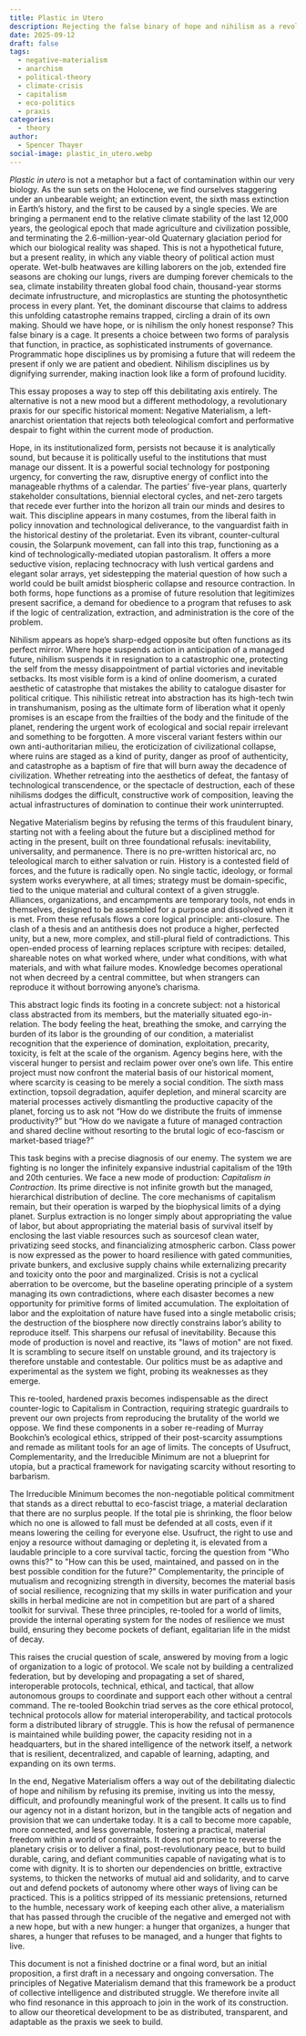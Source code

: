 ```yaml
---
title: Plastic in Utero
description: Rejecting the false binary of hope and nihilism as a revolutionary praxis for an age of ecological collapse
date: 2025-09-12
draft: false
tags:
  - negative-materialism
  - anarchism
  - political-theory
  - climate-crisis
  - capitalism
  - eco-politics
  - praxis
categories:
  - theory
author:
  - Spencer Thayer
social-image: plastic_in_utero.webp
---
```

_Plastic in utero_ is not a metaphor but a fact of contamination within our very biology. As the sun sets on the Holocene, we find ourselves staggering under an unbearable weight; an extinction event, the sixth mass extinction in Earth’s history, and the first to be caused by a single species. We are bringing a permanent end to the relative climate stability of the last 12,000 years, the geological epoch that made agriculture and civilization possible, and terminating the 2.6-million-year-old Quaternary glaciation period for which our biological reality was shaped. This is not a hypothetical future, but a present reality, in which any viable theory of political action must operate. Wet-bulb heatwaves are killing laborers on the job, extended fire seasons are choking our lungs, rivers are dumping forever chemicals to the sea, climate instability threaten global food chain, thousand-year storms decimate infrustructure, and microplastics are stunting the photosynthetic process in every plant. Yet, the dominant discourse that claims to address this unfolding catastrophe remains trapped, circling a drain of its own making. Should we have hope, or is nihilism the only honest response? This false binary is a cage. It presents a choice between two forms of paralysis that function, in practice, as sophisticated instruments of governance. Programmatic hope disciplines us by promising a future that will redeem the present if only we are patient and obedient. Nihilism disciplines us by dignifying surrender, making inaction look like a form of profound lucidity.

This essay proposes a way to step off this debilitating axis entirely. The alternative is not a new mood but a different methodology, a revolutionary praxis for our specific historical moment: Negative Materialism, a left-anarchist orientation that rejects both teleological comfort and performative despair to fight within the current mode of production.

Hope, in its institutionalized form, persists not because it is analytically sound, but because it is politically useful to the institutions that must manage our dissent. It is a powerful social technology for postponing urgency, for converting the raw, disruptive energy of conflict into the manageable rhythms of a calendar. The parties' five-year plans, quarterly stakeholder consultations, biennial electoral cycles, and net-zero targets that recede ever further into the horizon all train our minds and desires to wait. This discipline appears in many costumes, from the liberal faith in policy innovation and technological deliverance, to the vanguardist faith in the historical destiny of the proletariat. Even its vibrant, counter-cultural cousin, the Solarpunk movement, can fall into this trap, functioning as a kind of technologically-mediated utopian pastoralism. It offers a more seductive vision, replacing technocracy with lush vertical gardens and elegant solar arrays, yet sidestepping the material question of how such a world could be built amidst biospheric collapse and resource contraction. In both forms, hope functions as a promise of future resolution that legitimizes present sacrifice, a demand for obedience to a program that refuses to ask if the logic of centralization, extraction, and administration is the core of the problem.

Nihilism appears as hope’s sharp-edged opposite but often functions as its perfect mirror. Where hope suspends action in anticipation of a managed future, nihilism suspends it in resignation to a catastrophic one, protecting the self from the messy disappointment of partial victories and inevitable setbacks. Its most visible form is a kind of online doomerism, a curated aesthetic of catastrophe that mistakes the ability to catalogue disaster for political critique. This nihilistic retreat into abstraction has its high-tech twin in transhumanism, posing as the ultimate form of liberation what it openly promises is an escape from the frailties of the body and the finitude of the planet, rendering the urgent work of ecological and social repair irrelevant and something to be forgotten. A more visceral variant festers within our own anti-authoritarian milieu, the eroticization of civilizational collapse, where ruins are staged as a kind of purity, danger as proof of authenticity, and catastrophe as a baptism of fire that will burn away the decadence of civilization. Whether retreating into the aesthetics of defeat, the fantasy of technological transcendence, or the spectacle of destruction, each of these nihilisms dodges the difficult, constructive work of composition, leaving the actual infrastructures of domination to continue their work uninterrupted.

Negative Materialism begins by refusing the terms of this fraudulent binary, starting not with a feeling about the future but a disciplined method for acting in the present, built on three foundational refusals: inevitability, universality, and permanence. There is no pre-written historical arc, no teleological march to either salvation or ruin. History is a contested field of forces, and the future is radically open. No single tactic, ideology, or formal system works everywhere, at all times; strategy must be domain-specific, tied to the unique material and cultural context of a given struggle. Alliances, organizations, and encampments are temporary tools, not ends in themselves, designed to be assembled for a purpose and dissolved when it is met. From these refusals flows a core logical principle: anti-closure. The clash of a thesis and an antithesis does not produce a higher, perfected unity, but a new, more complex, and still-plural field of contradictions. This open-ended process of learning replaces scripture with recipes: detailed, shareable notes on what worked where, under what conditions, with what materials, and with what failure modes. Knowledge becomes operational not when decreed by a central committee, but when strangers can reproduce it without borrowing anyone’s charisma.

This abstract logic finds its footing in a concrete subject: not a historical class abstracted from its members, but the materially situated ego-in-relation. The body feeling the heat, breathing the smoke, and carrying the burden of its labor is the grounding of our condition, a materialist recognition that the experience of domination, exploitation, precarity, toxicity, is felt at the scale of the organism. Agency begins here, with the visceral hunger to persist and reclaim power over one’s own life. This entire project must now confront the material basis of our historical moment, where scarcity is ceasing to be merely a social condition. The sixth mass extinction, topsoil degradation, aquifer depletion, and mineral scarcity are material processes actively dismantling the productive capacity of the planet, forcing us to ask not “How do we distribute the fruits of immense productivity?” but “How do we navigate a future of managed contraction and shared decline without resorting to the brutal logic of eco-fascism or market-based triage?”

This task begins with a precise diagnosis of our enemy. The system we are fighting is no longer the infinitely expansive industrial capitalism of the 19th and 20th centuries. We face a new mode of production: _Capitalism in Contraction_. Its prime directive is not infinite growth but the managed, hierarchical distribution of decline. The core mechanisms of capitalism remain, but their operation is warped by the biophysical limits of a dying planet. Surplus extraction is no longer simply about appropriating the value of labor, but about appropriating the material basis of survival itself by enclosing the last viable resources such as sourcesof clean water, privatizing seed stocks, and financializing atmospheric carbon. Class power is now expressed as the power to hoard resilience with gated communities, private bunkers, and exclusive supply chains while externalizing precarity and toxicity onto the poor and marginalized. Crisis is not a cyclical aberration to be overcome, but the baseline operating principle of a system managing its own contradictions, where each disaster becomes a new opportunity for primitive forms of limited accumulation. The exploitation of labor and the exploitation of nature have fused into a single metabolic crisis; the destruction of the biosphere now directly constrains labor’s ability to reproduce itself. This sharpens our refusal of inevitability. Because this mode of production is novel and reactive, its "laws of motion" are not fixed. It is scrambling to secure itself on unstable ground, and its trajectory is therefore unstable and contestable. Our politics must be as adaptive and experimental as the system we fight, probing its weaknesses as they emerge.

This re-tooled, hardened praxis becomes indispensable as the direct counter-logic to Capitalism in Contraction, requiring strategic guardrails to prevent our own projects from reproducing the brutality of the world we oppose. We find these components in a sober re-reading of Murray Bookchin’s ecological ethics, stripped of their post-scarcity assumptions and remade as militant tools for an age of limits. The concepts of Usufruct, Complementarity, and the Irreducible Minimum are not a blueprint for utopia, but a practical framework for navigating scarcity without resorting to barbarism.

The Irreducible Minimum becomes the non-negotiable political commitment that stands as a direct rebuttal to eco-fascist triage, a material declaration that there are no surplus people. If the total pie is shrinking, the floor below which no one is allowed to fall must be defended at all costs, even if it means lowering the ceiling for everyone else. Usufruct, the right to use and enjoy a resource without damaging or depleting it, is elevated from a laudable principle to a core survival tactic, forcing the question from "Who owns this?" to "How can this be used, maintained, and passed on in the best possible condition for the future?" Complementarity, the principle of mutualism and recognizing strength in diversity, becomes the material basis of social resilience, recognizing that my skills in water purification and your skills in herbal medicine are not in competition but are part of a shared toolkit for survival. These three principles, re-tooled for a world of limits, provide the internal operating system for the nodes of resilience we must build, ensuring they become pockets of defiant, egalitarian life in the midst of decay.

This raises the crucial question of scale, answered by moving from a logic of organization to a logic of protocol. We scale not by building a centralized federation, but by developing and propagating a set of shared, interoperable protocols, technical, ethical, and tactical, that allow autonomous groups to coordinate and support each other without a central command. The re-tooled Bookchin triad serves as the core ethical protocol, technical protocols allow for material interoperability, and tactical protocols form a distributed library of struggle. This is how the refusal of permanence is maintained while building power, the capacity residing not in a headquarters, but in the shared intelligence of the network itself, a network that is resilient, decentralized, and capable of learning, adapting, and expanding on its own terms.

In the end, Negative Materialism offers a way out of the debilitating dialectic of hope and nihilism by refusing its premise, inviting us into the messy, difficult, and profoundly meaningful work of the present. It calls us to find our agency not in a distant horizon, but in the tangible acts of negation and provision that we can undertake today. It is a call to become more capable, more connected, and less governable, fostering a practical, material freedom within a world of constraints. It does not promise to reverse the planetary crisis or to deliver a final, post-revolutionary peace, but to build durable, caring, and defiant communities capable of navigating what is to come with dignity. It is to shorten our dependencies on brittle, extractive systems, to thicken the networks of mutual aid and solidarity, and to carve out and defend pockets of autonomy where other ways of living can be practiced. This is a politics stripped of its messianic pretensions, returned to the humble, necessary work of keeping each other alive, a materialism that has passed through the crucible of the negative and emerged not with a new hope, but with a new hunger: a hunger that organizes, a hunger that shares, a hunger that refuses to be managed, and a hunger that fights to live.

This document is not a finished doctrine or a final word, but an initial proposition, a first draft in a necessary and ongoing conversation. The principles of Negative Materialism demand that this framework be a product of collective intelligence and distributed struggle. We therefore invite all who find resonance in this approach to join in the work of its construction. to allow our theoretical development to be as distributed, transparent, and adaptable as the praxis we seek to build.